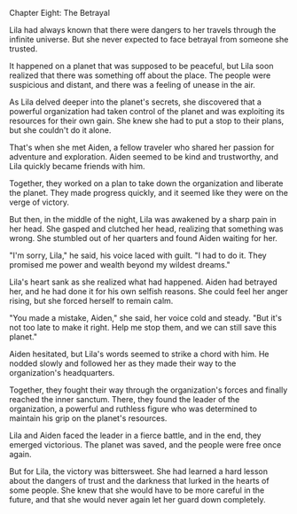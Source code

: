 Chapter Eight: The Betrayal

Lila had always known that there were dangers to her travels through the infinite universe. But she never expected to face betrayal from someone she trusted.

It happened on a planet that was supposed to be peaceful, but Lila soon realized that there was something off about the place. The people were suspicious and distant, and there was a feeling of unease in the air.

As Lila delved deeper into the planet's secrets, she discovered that a powerful organization had taken control of the planet and was exploiting its resources for their own gain. She knew she had to put a stop to their plans, but she couldn't do it alone.

That's when she met Aiden, a fellow traveler who shared her passion for adventure and exploration. Aiden seemed to be kind and trustworthy, and Lila quickly became friends with him.

Together, they worked on a plan to take down the organization and liberate the planet. They made progress quickly, and it seemed like they were on the verge of victory.

But then, in the middle of the night, Lila was awakened by a sharp pain in her head. She gasped and clutched her head, realizing that something was wrong. She stumbled out of her quarters and found Aiden waiting for her.

"I'm sorry, Lila," he said, his voice laced with guilt. "I had to do it. They promised me power and wealth beyond my wildest dreams."

Lila's heart sank as she realized what had happened. Aiden had betrayed her, and he had done it for his own selfish reasons. She could feel her anger rising, but she forced herself to remain calm.

"You made a mistake, Aiden," she said, her voice cold and steady. "But it's not too late to make it right. Help me stop them, and we can still save this planet."

Aiden hesitated, but Lila's words seemed to strike a chord with him. He nodded slowly and followed her as they made their way to the organization's headquarters.

Together, they fought their way through the organization's forces and finally reached the inner sanctum. There, they found the leader of the organization, a powerful and ruthless figure who was determined to maintain his grip on the planet's resources.

Lila and Aiden faced the leader in a fierce battle, and in the end, they emerged victorious. The planet was saved, and the people were free once again.

But for Lila, the victory was bittersweet. She had learned a hard lesson about the dangers of trust and the darkness that lurked in the hearts of some people. She knew that she would have to be more careful in the future, and that she would never again let her guard down completely.

